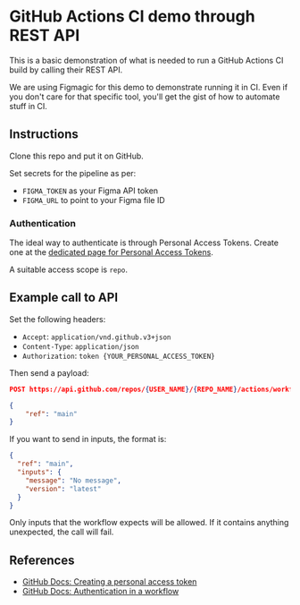 # GitHub Actions CI demo through REST API

This is a basic demonstration of what is needed to run a GitHub Actions CI build by calling their REST API.

We are using Figmagic for this demo to demonstrate running it in CI. Even if you don't care for that specific tool, you'll get the gist of how to automate stuff in CI.

## Instructions

Clone this repo and put it on GitHub.

Set secrets for the pipeline as per:

- `FIGMA_TOKEN` as your Figma API token
- `FIGMA_URL` to point to your Figma file ID

### Authentication

The ideal way to authenticate is through Personal Access Tokens. Create one at the [dedicated page for Personal Access Tokens](https://github.com/settings/tokens).

A suitable access scope is `repo`.

## Example call to API

Set the following headers:

- `Accept`: `application/vnd.github.v3+json`
- `Content-Type`: `application/json`
- `Authorization`: `token {YOUR_PERSONAL_ACCESS_TOKEN}`

Then send a payload:

```json
POST https://api.github.com/repos/{USER_NAME}/{REPO_NAME}/actions/workflows/{WORKFLOW_FILENAME}/dispatches

{
	"ref": "main"
}
```

If you want to send in inputs, the format is:

```json
{
  "ref": "main",
  "inputs": {
    "message": "No message",
    "version": "latest"
  }
}
```

Only inputs that the workflow expects will be allowed. If it contains anything unexpected, the call will fail.

## References

- [GitHub Docs: Creating a personal access token](https://docs.github.com/en/github/authenticating-to-github/keeping-your-account-and-data-secure/creating-a-personal-access-token)
- [GitHub Docs: Authentication in a workflow](https://docs.github.com/en/actions/reference/authentication-in-a-workflow)
